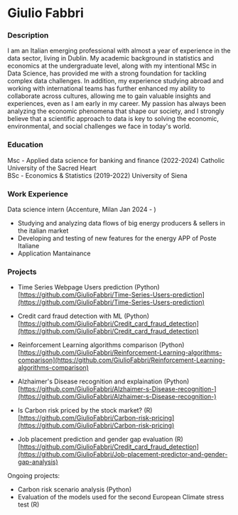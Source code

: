 # Giulio Fabbri

### Description
I am an Italian emerging professional with almost a year of experience in the data sector, living in Dublin. 
My academic background in statistics and economics at the undergraduate level, along with my intentional MSc in Data Science, has provided me with a strong foundation for tackling complex data challenges. In addition, my experience studying abroad and working with international teams has further enhanced my ability to collaborate across cultures, allowing me to gain valuable insights and experiences, even as I am early in my career.
My passion has always been analyzing the economic phenomena that shape our society, and I strongly believe that a scientific approach to data is key to solving the economic, environmental, and social challenges we face in today's world.

### Education
Msc - Applied data science for banking and finance (2022-2024) Catholic University of the Sacred Heart  
BSc - Economics & Statistics (2019-2022) University of Siena

### Work Experience
Data science intern (Accenture, Milan Jan 2024 - )
- Studying and analyzing data flows of big energy producers & sellers in the italian market 
- Developing and testing of new features for the energy APP of Poste Italiane
- Application Mantainance 

### Projects
- Time Series Webpage Users prediction (Python)  
  [https://github.com/GiulioFabbri/Time-Series-Users-prediction](https://github.com/GiulioFabbri/Time-Series-Users-prediction)
- Credit card fraud detection with ML (Python)  
  [https://github.com/GiulioFabbri/Credit_card_fraud_detection](https://github.com/GiulioFabbri/Credit_card_fraud_detection)
- Reinforcement Learning algorithms comparison (Python)  
  [https://github.com/GiulioFabbri/Reinforcement-Learning-algorithms-comparison](https://github.com/GiulioFabbri/Reinforcement-Learning-algorithms-comparison)
- Alzhaimer's Disease recognition and explaination (Python)  
  [https://github.com/GiulioFabbri/Alzhaimer-s-Disease-recognition-](https://github.com/GiulioFabbri/Alzhaimer-s-Disease-recognition-)
  
- Is Carbon risk priced by the stock market? (R)  
  [https://github.com/GiulioFabbri/Carbon-risk-pricing](https://github.com/GiulioFabbri/Carbon-risk-pricing)
- Job placement prediction and gender gap evaluation (R)  
  [https://github.com/GiulioFabbri/Credit_card_fraud_detection](https://github.com/GiulioFabbri/Job-placement-predictor-and-gender-gap-analysis)

Ongoing projects:
- Carbon risk scenario analysis (Python)
- Evaluation of the models used for the second European Climate stress test (R)



